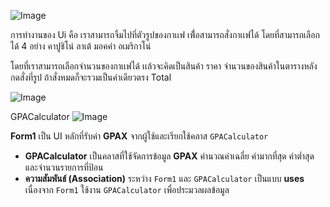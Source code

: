 ![Image](https://github.com/user-attachments/assets/441ac8ee-2ef2-46a6-a387-4079ddb9cee9) 

การทำงานของ Ui คือ เราสามารถจิ้มไปที่ตัวรูปของกาเเฟ เพื่้อสามารถสั่งกาเเฟได้ โดยที่สามารถเลือกได้ 4 อย่าง คาปูชิโน่ ลาเต้ มอคค่า อเมริกาโน่ 

โดยที่เราสามารถเลือกจำนวนของกาเเฟได้ เเล้วจะคิดเป็นสินค้า ราคา จำนวนของสินค้าในตารางหลังกดสั่งที่รูป ถ้าสั่งหมดก็จะรวมเป็นค่าเดียวตรง Total 


![Image](https://github.com/user-attachments/assets/c25d9592-f961-4828-a418-7d92e04ec18d)



 GPACalculator
![Image](https://github.com/user-attachments/assets/25ba4abf-a699-403b-b9d4-6e21b7ea8e12) 

**Form1** เป็น UI หลักที่รับค่า **GPAX** จากผู้ใช้และเรียกใช้คลาส `GPACalculator`
- **GPACalculator** เป็นคลาสที่ใช้จัดการข้อมูล **GPAX** คำนวณค่าเฉลี่ย ค่ามากที่สุด ค่าต่ำสุด และจำนวนรายการที่ป้อน
- **ความสัมพันธ์ (Association)** ระหว่าง `Form1` และ `GPACalculator` เป็นแบบ **uses** เนื่องจาก `Form1` ใช้งาน `GPACalculator` เพื่อประมวลผลข้อมูล
